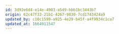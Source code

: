```yaml
---
id: 3d92e6d4-e14e-4903-a5d9-bbb1bc3443b7
origin: 62c47f33-21b1-4267-9830-7cd1743424a9
updated_by: c10c1599-a925-4e29-b45f-a4f9934c1ca7
updated_at: 1664911547
---
```

